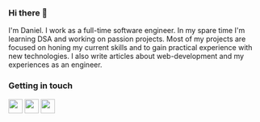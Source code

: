 ### Hi there 👋

I'm Daniel. I work as a full-time software engineer. In my spare time I'm learning DSA and working on passion projects. Most of my projects are focused on honing my current skills and to gain practical experience with new technologies. I also write articles about web-development and my experiences as an engineer.

### Getting in touch
<img height="28" width="28" src="https://cdn.jsdelivr.net/npm/simple-icons@v4/icons/linkedin.svg" />  <img height="28" width="28" src="https://cdn.jsdelivr.net/npm/simple-icons@v4/icons/twitter.svg" />  <img height="28" width="28" src="https://cdn.jsdelivr.net/npm/simple-icons@v4/icons/medium.svg" />
